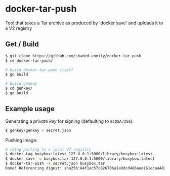 # docker-tar-push
Tool that takes a Tar archive as produced by 'docker save' and uploads it to a V2 registry

## Get / Build

```bash
$ git clone https://github.com/shaded-enmity/docker-tar-push
$ cd docker-tar-push/

# build docker-tar-push itself
$ go build

# build genkey
$ cd genkey/
$ go build
```

## Example usage

Generating a _private key_ for signing (defaulting to `ECDSA/256`):
```bash
$ genkey/genkey > secret.json
```

Pushing image:
```bash
# retag poiting to a local V2 registry
$ docker tag busybox:latest 127.0.0.1:5000/library/busybox:latest
$ docker save -o busybox.tar 127.0.0.1:5000/library/busybox:latest
$ docker-tar-push -k secret.json busybox.tar
Done! Referencing digest: sha256:84f1ac57c826706a1a9dcd486aaa161ecaa48295f46e71dd400d58ad9ce0d341
```

